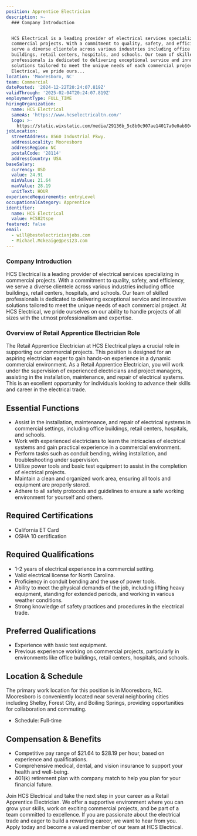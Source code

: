 ```yaml
---
position: Apprentice Electrician
description: >-
  ### Company Introduction


  HCS Electrical is a leading provider of electrical services specializing in
  commercial projects. With a commitment to quality, safety, and efficiency, we
  serve a diverse clientele across various industries including office
  buildings, retail centers, hospitals, and schools. Our team of skilled
  professionals is dedicated to delivering exceptional service and innovative
  solutions tailored to meet the unique needs of each commercial project. At HCS
  Electrical, we pride ours...
location: 'Mooresboro, NC'
team: Commercial
datePosted: '2024-12-22T20:24:07.819Z'
validThrough: '2025-02-04T20:24:07.819Z'
employmentType: FULL_TIME
hiringOrganization:
  name: HCS Electrical
  sameAs: 'https://www.hcselectricaltn.com/'
  logo: >-
    https://static.wixstatic.com/media/29136b_5c8b0c907ae14017a0e0ab8046606ac9~mv2.png/v1/crop/x_63,y_193,w_388,h_118/fill/w_398,h_120,al_c,lg_1,q_85,enc_avif,quality_auto/Android%20Playstore%20Logo.png
jobLocation:
  streetAddress: 8560 Industrial Pkwy.
  addressLocality: Mooresboro
  addressRegion: NC
  postalCode: '28114'
  addressCountry: USA
baseSalary:
  currency: USD
  value: 24.91
  minValue: 21.64
  maxValue: 28.19
  unitText: HOUR
experienceRequirements: entryLevel
occupationalCategory: Apprentice
identifier:
  name: HCS Electrical
  value: HCS82tspe
featured: false
email:
  - will@bestelectricianjobs.com
  - Michael.Mckeaige@pes123.com
---
```




### Company Introduction

HCS Electrical is a leading provider of electrical services specializing in commercial projects. With a commitment to quality, safety, and efficiency, we serve a diverse clientele across various industries including office buildings, retail centers, hospitals, and schools. Our team of skilled professionals is dedicated to delivering exceptional service and innovative solutions tailored to meet the unique needs of each commercial project. At HCS Electrical, we pride ourselves on our ability to handle projects of all sizes with the utmost professionalism and expertise.

### Overview of Retail Apprentice Electrician Role

The Retail Apprentice Electrician at HCS Electrical plays a crucial role in supporting our commercial projects. This position is designed for an aspiring electrician eager to gain hands-on experience in a dynamic commercial environment. As a Retail Apprentice Electrician, you will work under the supervision of experienced electricians and project managers, assisting in the installation, maintenance, and repair of electrical systems. This is an excellent opportunity for individuals looking to advance their skills and career in the electrical trade.

## Essential Functions

- Assist in the installation, maintenance, and repair of electrical systems in commercial settings, including office buildings, retail centers, hospitals, and schools.
- Work with experienced electricians to learn the intricacies of electrical systems and gain practical experience in a commercial environment.
- Perform tasks such as conduit bending, wiring installation, and troubleshooting under supervision.
- Utilize power tools and basic test equipment to assist in the completion of electrical projects.
- Maintain a clean and organized work area, ensuring all tools and equipment are properly stored.
- Adhere to all safety protocols and guidelines to ensure a safe working environment for yourself and others.

## Required Certifications

- California ET Card
- OSHA 10 certification

## Required Qualifications

- 1-2 years of electrical experience in a commercial setting.
- Valid electrical license for North Carolina.
- Proficiency in conduit bending and the use of power tools.
- Ability to meet the physical demands of the job, including lifting heavy equipment, standing for extended periods, and working in various weather conditions.
- Strong knowledge of safety practices and procedures in the electrical trade.

## Preferred Qualifications

- Experience with basic test equipment.
- Previous experience working on commercial projects, particularly in environments like office buildings, retail centers, hospitals, and schools.

## Location & Schedule

The primary work location for this position is in Mooresboro, NC. Mooresboro is conveniently located near several neighboring cities including Shelby, Forest City, and Boiling Springs, providing opportunities for collaboration and commuting.

- Schedule: Full-time

## Compensation & Benefits

- Competitive pay range of $21.64 to $28.19 per hour, based on experience and qualifications.
- Comprehensive medical, dental, and vision insurance to support your health and well-being.
- 401(k) retirement plan with company match to help you plan for your financial future.

Join HCS Electrical and take the next step in your career as a Retail Apprentice Electrician. We offer a supportive environment where you can grow your skills, work on exciting commercial projects, and be part of a team committed to excellence. If you are passionate about the electrical trade and eager to build a rewarding career, we want to hear from you. Apply today and become a valued member of our team at HCS Electrical.